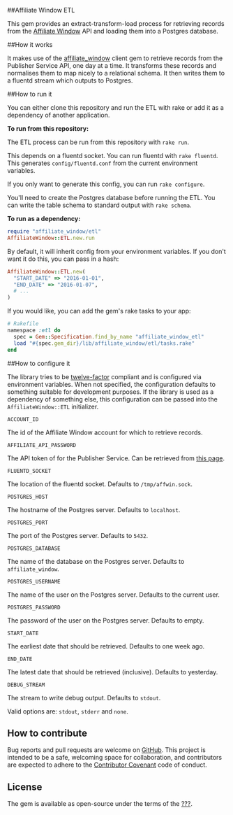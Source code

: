 ##Affiliate Window ETL

This gem provides an extract-transform-load process for retrieving records from
the [Affiliate Window](http://www.affiliatewindow.com/) API and loading them
into a Postgres database.

##How it works

It makes use of the
[affiliate_window](https://github.com/reevoo/affiliate_window)
client gem to retrieve records from the Publisher Service API, one day at a
time. It transforms these records and normalises them to map nicely to a
relational schema. It then writes them to a fluentd stream which outputs to
Postgres.

##How to run it

You can either clone this repository and run the ETL with rake or add it as a
dependency of another application.

**To run from this repository:**

The ETL process can be run from this repository with `rake run`.

This depends on a fluentd socket. You can run fluentd with `rake fluentd`. This
generates `config/fluentd.conf` from the current environment variables.

If you only want to generate this config, you can run `rake configure`.

You'll need to create the Postgres database before running the ETL. You can
write the table schema to standard output with `rake schema`.

**To run as a dependency:**

```ruby
require "affiliate_window/etl"
AffiliateWindow::ETL.new.run
```

By default, it will inherit config from your environment variables. If you don't
want it do this, you can pass in a hash:

```ruby
AffiliateWindow::ETL.new(
  "START_DATE" => "2016-01-01",
  "END_DATE" => "2016-01-07",
  # ...
)
```

If you would like, you can add the gem's rake tasks to your app:

```ruby
# Rakefile
namespace :etl do
  spec = Gem::Specification.find_by_name "affiliate_window_etl"
  load "#{spec.gem_dir}/lib/affiliate_window/etl/tasks.rake"
end
```

##How to configure it

The library tries to be [twelve-factor](https://12factor.net/) compliant and is
configured via environment variables. When not specified, the configuration
defaults to something suitable for development purposes. If the library is used
as a dependency of something else, this configuration can be passed into the
`AffiliateWindow::ETL` initializer.

`ACCOUNT_ID`

The id of the Affiliate Window account for which to retrieve records.

`AFFILIATE_API_PASSWORD`

The API token of for the Publisher Service. Can be retrieved from
[this page](https://www.affiliatewindow.com/affiliates/accountdetails.php).

`FLUENTD_SOCKET`

The location of the fluentd socket. Defaults to `/tmp/affwin.sock`.

`POSTGRES_HOST`

The hostname of the Postgres server. Defaults to `localhost`.

`POSTGRES_PORT`

The port of the Postgres server. Defaults to `5432`.

`POSTGRES_DATABASE`

The name of the database on the Postgres server. Defaults to `affiliate_window`.

`POSTGRES_USERNAME`

The name of the user on the Postgres server. Defaults to the current user.

`POSTGRES_PASSWORD`

The password of the user on the Postgres server. Defaults to empty.

`START_DATE`

The earliest date that should be retrieved. Defaults to one week ago.

`END_DATE`

The latest date that should be retrieved (inclusive). Defaults to yesterday.

`DEBUG_STREAM`

The stream to write debug output. Defaults to `stdout`.

Valid options are: `stdout`, `stderr` and `none`.

## How to contribute

Bug reports and pull requests are welcome on
[GitHub](https://github.com/reevoo/affiliate_window_etl). This project is
intended to be a safe, welcoming space for collaboration, and contributors are
expected to adhere to the
[Contributor Covenant](http://contributor-covenant.org/) code of conduct.

## License

The gem is available as open-source under the terms of the
[???](???).
